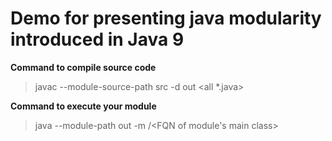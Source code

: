 # Demo for presenting java modularity introduced in Java 9

**Command to compile source code**
> javac --module-source-path src -d out <all *.java>

**Command to execute your module**
> java --module-path out -m <module name>/<FQN of module's main class>
